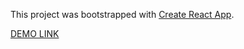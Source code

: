 This project was bootstrapped with [Create React App](https://github.com/facebook/create-react-app).

[DEMO LINK]()
